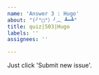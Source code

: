 ```yaml
---
name: 'Answer 3 : Hugo'
about: "(╯°□°）╯︵ ┻━┻"
title: quiz|503|Hugo
labels: ''
assignees: ''

---
```


Just click 'Submit new issue'.
